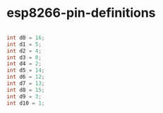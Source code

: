 # esp8266-pin-definitions


```c++

int d0 = 16; 
int d1 = 5;
int d2 = 4;
int d3 = 0;
int d4 = 2; 
int d5 = 14;
int d6 = 12;
int d7 = 13;
int d8 = 15;
int d9 = 3;
int d10 = 1;


```
